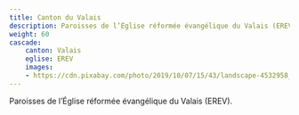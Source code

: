 ```yaml
---
title: Canton du Valais
description: Paroisses de l’Église réformée évangélique du Valais (EREV).
weight: 60
cascade:
    canton: Valais
    eglise: EREV
    images:
    - https://cdn.pixabay.com/photo/2019/10/07/15/43/landscape-4532958_960_720.jpg
---
```


Paroisses de l’Église réformée évangélique du Valais (EREV).